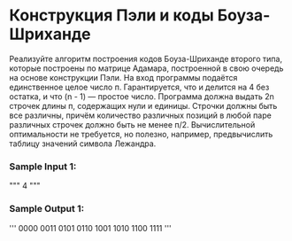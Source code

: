 # Конструкция Пэли и коды Боуза-Шриханде

Реализуйте алгоритм построения кодов Боуза-Шриханде второго типа, которые построены по матрице Адамара, построенной в свою очередь на основе конструкции Пэли. На вход программы подаётся единственное целое число п. Гарантируется, что и делится на 4 без остатка, и что (n - 1) — простое число. Программа должна выдать 2n строчек длины п, содержащих нули и единицы. Строчки должны быть все различны, причём количество различных позиций в любой паре различных строчек должно быть не менее п/2.
Вычислительной оптимальности не требуется, но полезно, например, предвычислить таблицу значений символа Лежандра.
### Sample Input 1:
"""
4
"""

### Sample Output 1:
'''
0000
0011
0101
0110
1001
1010
1100
1111
'''
